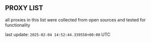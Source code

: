 ## PROXY LIST

all proxies in this list were collected from open sources and tested for functionality

last update: `2025-02-04 14:52:44.339558+00:00` UTC